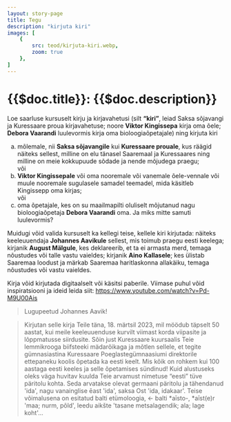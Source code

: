 ```yaml
---
layout: story-page
title: Tegu
description: "kirjuta kiri"
images: [
    {
        src: teod/kirjuta-kiri.webp,
        zoom: true
    },
]
---
```


# {{$doc.title}}: {{$doc.description}}

Loe saarluse kursuselt kirju ja kirjavahetusi (silt **“kiri”**, leiad Saksa sõjavangi ja Kuressaare proua kirjavahetuse; noore **Viktor Kingissepa** kirja oma õele; **Debora Vaarandi** luulevormis kirja oma bioloogiaõpetajale) ning kirjuta kiri 

<ol style="list-style-type:lower-latin" class="text-lg">
    <li>mõlemale, nii <b>Saksa sõjavangile</b> kui <b>Kuressaare prouale</b>, kus räägid näiteks sellest, milline on elu tänasel Saaremaal ja Kuressaares ning milline on meie kokkupuude sõdade ja nende mõjudega praegu;<br />
    või</li>
    <li><b>Viktor Kingissepale</b> või oma nooremale või vanemale õele-vennale või muule nooremale sugulasele samadel teemadel, mida käsitleb Kingissepp oma kirjas;<br />
    või</li>
    <li>oma õpetajale, kes on su maailmapilti oluliselt mõjutanud nagu bioloogiaõpetaja <b>Debora Vaarandi</b> oma. Ja miks mitte samuti luulevormis?</li>
</ol>

Muidugi võid valida kursuselt ka kellegi teise, kellele kiri kirjutada: näiteks keeleuuendaja **Johannes Aavikule** sellest, mis toimub praegu eesti keelega; kirjanik **August Mälgule**, kes deklareerib, et ta ei armasta merd, temaga nõustudes või talle vastu vaieldes; kirjanik **Aino Kallasele**; kes ülistab Saaremaa loodust ja märkab Saaremaa haritlaskonna allakäiku, temaga nõustudes või vastu vaieldes.

Kirja võid kirjutada digitaalselt või käsitsi paberile. Viimase puhul võid inspiratsiooni ja ideid leida siit: https://www.youtube.com/watch?v=Pd-M9U00Ais


> Lugupeetud Johannes Aavik!

>Kirjutan selle kirja Teile täna, 18. märtsil 2023,  mil möödub täpselt 50 aastat, kui meile keeleuuenduse kurvilt viimast korda viipasite ja lõppmatusse siirdusite. Sõin just Kuressaare kuursaalis Teie lemmikrooga biifsteeki mädarõikaga ja mõtlen sellele, et tegite gümnasiastina Kuressaare Poeglastegümnaasiumi direktorile ettepaneku koolis õpetada ka eesti keelt. Mis kõik on rohkem kui 100 aastaga eesti keeles ja selle õpetamises sündinud! Kuid alustuseks oleks väga huvitav kuulda Teie arvamust nimetuse “eesti” tüve päritolu kohta. Seda arvatakse olevat germaani päritolu ja tähendanud 'ida', nagu vanainglise ēast 'ida', saksa Ost 'ida, idakaar'. Teise võimalusena on esitatud balti etümoloogia, ← balti *aīsto-, *aīst(e)r 'maa; nurm, põld', leedu aikšte 'tasane metsalagendik; ala; lage koht'...




<!-- <details-wrapper summary="Lisaks" icon="icon-park-outline:six-points">


</details-wrapper>
 -->

